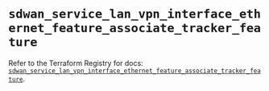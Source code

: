 # `sdwan_service_lan_vpn_interface_ethernet_feature_associate_tracker_feature`

Refer to the Terraform Registry for docs: [`sdwan_service_lan_vpn_interface_ethernet_feature_associate_tracker_feature`](https://registry.terraform.io/providers/ciscodevnet/sdwan/0.8.0/docs/resources/service_lan_vpn_interface_ethernet_feature_associate_tracker_feature).
